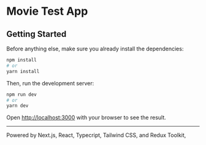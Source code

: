 # Movie Test App

## Getting Started

Before anything else, make sure you already install the dependencies:

```bash
npm install
# or
yarn install
```

Then, run the development server:

```bash
npm run dev
# or
yarn dev
```

Open [http://localhost:3000](http://localhost:3000) with your browser to see the result.

---

Powered by Next.js, React, Typecript, Tailwind CSS, and Redux Toolkit,
